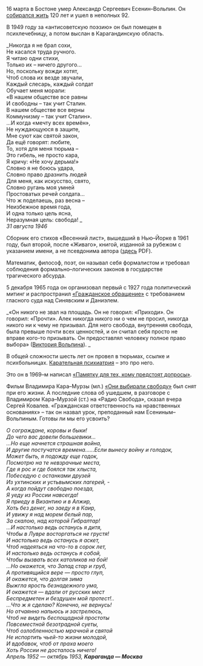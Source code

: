 16 марта в Бостоне умер Александр Сергеевич Есенин–Вольпин. Он [собирался жить](https://www.peoples.ru/family/children/alexander_esenin-volpin/) 120 лет и ушел в неполных 92.   


В 1949 году за «антисоветскую поэзию» он был помещен в психлечебницу, а потом выслан в Карагандинскую область.

_Никогда я не брал сохи,   
Не касался труда ручного.   
Я читаю одни стихи,   
Только их – ничего другого...   
Но, поскольку вожди хотят,   
Чтоб слова их везде звучали,   
Каждый слесарь, каждый солдат   
Обучает меня морали:   
«В нашем обществе все равны   
И свободны – так учит Сталин.   
В нашем обществе все верны   
Коммунизму – так учит Сталин».   
...И когда «мечту всех времён»,   
Не нуждающуюся в защите,   
Мне суют как святой закон,   
Да ещё говорят: любите,   
То, хотя для меня тюрьма –   
Это гибель, не просто кара,   
Я кричу: «Не хочу дерьма!»   
Словно я не боюсь удара,   
Словно право дразнить людей   
Для меня, как искусство, свято,   
Словно ругань моя умней   
Простоватых речей солдата...   
Что ж поделаешь, раз весна –   
Неизбежное время года,   
И одна только цель ясна,   
Неразумная цель: свобода! _  
_31 августа 1946_

Сборник его стихов «Весенний лист», вышедший в Нью–Йорке в 1961 году, был второй, после «Живаго», книгой, изданной за рубежом с указанием имени, а не псевдонима автора ([здесь](http://www.vtoraya-literatura.com/pdf/esenin-volpin_vesennij_list_1961_text.pdf) PDF).   


Математик, философ, поэт, он называл себя формалистом и требовал соблюдения формально–логических законов в государстве трагического абсурда.   


5 декабря 1965 года он организовал первый с 1927 года политический митинг и распространил [«Гражданское обращение»](http://topos.memo.ru/demonstracii-na-pushkinskoy-ploshchadi) с требованием гласного суда над Синявским и Даниэлем.   


_«Он никого не звал на площадь. Он не говорил: «Приходи». Он говорил: «Прочти». Алек никогда никого ни о чем не просил, никогда никого ни к чему не призывал. Для него свобода, внутренняя свобода, была превыше почти всех ценностей, и он считал себя просто не вправе кого-то призывать. Он предоставлял человеку полное право выбора» ([Виктория Вольпина](http://memo.ru/history/diss/books/5dec/)). _  


В общей сложности шесть лет он провел в тюрьмах, ссылке и психбольницах. [Карательная психиатрия](http://krotov.info/library/02_b/uk/ovsky_07.htm) – это про него.   


Это он в 1969–м написал [«Памятку для тех, кому предстоят допросы»](http://www.index.org.ru/archives/volpin.html).   


Фильм Владимира Кара–Мурзы (мл.) [«Они выбирали свободу»](http://imrussia.org/ru/%D1%81%D0%BF%D0%B5%D1%86%D0%B8%D0%B0%D0%BB%D1%8C%D0%BD%D1%8B%D0%B5-%D0%BF%D1%80%D0%BE%D0%B5%D0%BA%D1%82%D1%8B/1534-they-chose-freedom-the-story-of-soviet-dissidents) был снят при его жизни. А последние слова об ушедшем, в разговоре с Владимиром Кара–Мурзой (ст.) на «Радио Свобода», сказал вчера Сергей Ковалев. «Гражданская ответственность на нравственных основаниях» – так он назвал урок, преподанный нам Есениным–Вольпиным. Готовы ли мы его усвоить?   


_О сограждане, коровы и быки!   
До чего вас довели большевики...   
...Но еще начнется страшная война,   
И другие постучатся времена......Если вынесу войну и голодок,   
Может быть, я подожду еще годок,   
Посмотрю на те невзрачные места,   
Где я рос и где боялся так хлыста,   
Побеседую с останками друзей   
Из ухтинских и устьвымских лагерей, -   
А когда пойдут свободно поезда,   
Я уеду из России навсегда!   
Я приеду в Византию и в Алжир,   
Хоть без денег, но заеду я в Каир,   
И увижу я над морем белый пар,   
За скалою, над которой Гибралтар!   
...И настолько ведь останусь я дитя,   
Чтобы в Лувре восторгаться не грустя!   
И настолько ведь останусь я аскет,   
Чтоб надеяться на что-то в сорок лет,   
И настолько ведь останусь я собой,   
Чтобы вызвать всех католиков на бой!   
...Но окажется, что Запад стар и груб,   
А противящийся вере — просто глуп,   
И окажется, что долгая зима   
Выжгла ярость безнадежного ума,   
И окажется — вдали от русских мест   
Беспредметен и бездушен мой протест!..   
...Что ж я сделаю? Конечно, не вернусь!   
Но отчаянно напьюсь и застрелюсь,   
Чтоб не видеть беспощадной простоты   
Повсеместной безотрадной суеты,   
Чтоб озлобленностью мрачной и святой   
Не испортить чьей-то жизни молодой,   
И вдобавок, чтоб от праха моего   
Хоть России не досталось ничего!_  
_Апрель 1952 — октябрь 1953, __Караганда — Москва___
